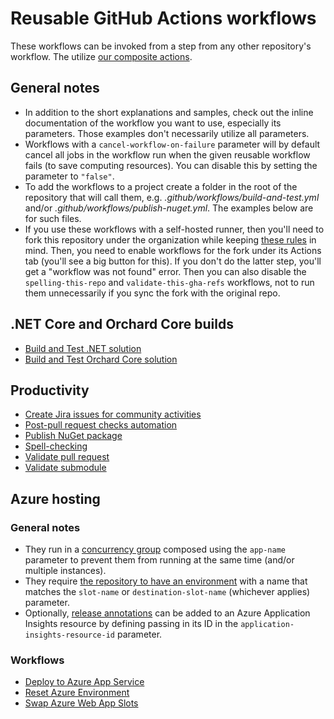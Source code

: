 # Reusable GitHub Actions workflows

These workflows can be invoked from a step from any other repository's workflow. The utilize [our composite actions](../Actions.md).

## General notes

- In addition to the short explanations and samples, check out the inline documentation of the workflow you want to use, especially its parameters. Those examples don't necessarily utilize all parameters.
- Workflows with a `cancel-workflow-on-failure` parameter will by default cancel all jobs in the workflow run when the given reusable workflow fails (to save computing resources). You can disable this by setting the parameter to `"false"`.
- To add the workflows to a project create a folder in the root of the repository that will call them, e.g. _.github/workflows/build-and-test.yml_ and/or _.github/workflows/publish-nuget.yml_. The examples below are for such files.
- If you use these workflows with a self-hosted runner, then you'll need to fork this repository under the organization while keeping [these rules](https://docs.github.com/en/actions/using-workflows/reusing-workflows#access-to-reusable-workflows) in mind. Then, you need to enable workflows for the fork under its Actions tab (you'll see a big button for this). If you don't do the latter step, you'll get a "workflow was not found" error. Then you can also disable the `spelling-this-repo` and `validate-this-gha-refs` workflows, not to run them unnecessarily if you sync the fork with the original repo.<!--#spell-check-ignore-line-->

## .NET Core and Orchard Core builds

- [Build and Test .NET solution](BuildDotNetCoreOrchardCore/BuildAndTestDotNetSolution.md)
- [Build and Test Orchard Core solution](BuildDotNetCoreOrchardCore/BuildAndTestOrchardCoreSolution.md)

## Productivity

- [Create Jira issues for community activities](Productivity/CreateJiraIssuesForCommunityActivities.md)
- [Post-pull request checks automation](Productivity/PostPullRequestChecksAutomation.md)
- [Publish NuGet package](Productivity/PublishNuGetPackage.md)
- [Spell-checking](Productivity/SpellChecking.md)
- [Validate pull request](Productivity/ValidatePullRequest.md)
- [Validate submodule](Productivity/ValidateSubmodule.md)

## Azure hosting

### General notes

- They run in a [concurrency group](https://docs.github.com/en/actions/using-workflows/workflow-syntax-for-github-actions#concurrency) composed using the `app-name` parameter to prevent them from running at the same time (and/or multiple instances).
- They require [the repository to have an environment](https://docs.github.com/en/actions/deployment/targeting-different-environments/using-environments-for-deployment) with a name that matches the `slot-name` or `destination-slot-name` (whichever applies) parameter.
- Optionally, [release annotations](https://learn.microsoft.com/en-us/azure/azure-monitor/app/annotations) can be added to an Azure Application Insights resource by defining passing in its ID in the `application-insights-resource-id` parameter.

### Workflows

- [Deploy to Azure App Service](AzureHosting/DeployToAzureAppService.md)
- [Reset Azure Environment](AzureHosting/ResetAzureEnvironment.md)
- [Swap Azure Web App Slots](AzureHosting/SwapAzureWebAppSlots.md)
